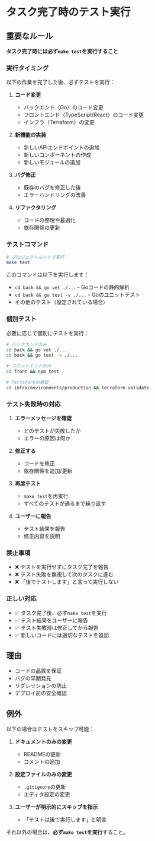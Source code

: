 # タスク完了時のテスト実行

## 重要なルール

**タスク完了時には必ず`make test`を実行すること**

### 実行タイミング

以下の作業を完了した後、必ずテストを実行：

1. **コード変更**
   - バックエンド（Go）のコード変更
   - フロントエンド（TypeScript/React）のコード変更
   - インフラ（Terraform）の変更

2. **新機能の実装**
   - 新しいAPIエンドポイントの追加
   - 新しいコンポーネントの作成
   - 新しいモジュールの追加

3. **バグ修正**
   - 既存のバグを修正した後
   - エラーハンドリングの改善

4. **リファクタリング**
   - コードの整理や最適化
   - 依存関係の更新

### テストコマンド

```bash
# プロジェクトルートで実行
make test
```

このコマンドは以下を実行します：
- `cd back && go vet ./...` - Goコードの静的解析
- `cd back && go test -v ./...` - Goのユニットテスト
- その他のテスト（設定されている場合）

### 個別テスト

必要に応じて個別にテストを実行：

```bash
# バックエンドのみ
cd back && go vet ./...
cd back && go test -v ./...

# フロントエンドのみ
cd front && npm test

# Terraformの検証
cd infra/environments/production && terraform validate
```

### テスト失敗時の対応

1. **エラーメッセージを確認**
   - どのテストが失敗したか
   - エラーの原因は何か

2. **修正する**
   - コードを修正
   - 依存関係を追加/更新

3. **再度テスト**
   - `make test`を再実行
   - すべてのテストが通るまで繰り返す

4. **ユーザーに報告**
   - テスト結果を報告
   - 修正内容を説明

### 禁止事項

- ❌ テストを実行せずにタスク完了を報告
- ❌ テスト失敗を無視して次のタスクに進む
- ❌ 「後でテストします」と言って実行しない

### 正しい対応

- ✅ タスク完了後、必ず`make test`を実行
- ✅ テスト結果をユーザーに報告
- ✅ テスト失敗時は修正してから報告
- ✅ 新しいコードには適切なテストを追加

## 理由

- コードの品質を保証
- バグの早期発見
- リグレッションの防止
- デプロイ前の安全確認

## 例外

以下の場合はテストをスキップ可能：

1. **ドキュメントのみの変更**
   - READMEの更新
   - コメントの追加

2. **設定ファイルのみの変更**
   - `.gitignore`の更新
   - エディタ設定の変更

3. **ユーザーが明示的にスキップを指示**
   - 「テストは後で実行します」と明言

それ以外の場合は、**必ず`make test`を実行**すること。
